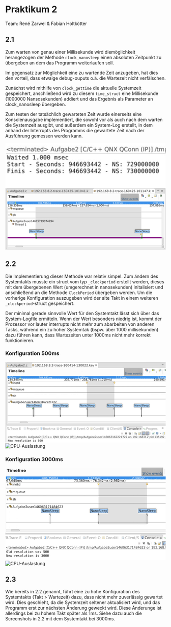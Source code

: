 # Praktikum 2

Team: René Zarwel & Fabian Holtkötter

## 2.1

Zum warten von genau einer Millisekunde wird diemöglichkeit herangezogen der Methode `clock_nanosleep` einen absoluten Zeitpunkt zu übergeben
an dem das Programm weiterlaufen soll.

Im gegensatz zur Möglichkeit eine zu wartende Zeit anzugeben, hat dies den vorteil, dass etwaige debug-ouputs o.ä. die Wartezeit nicht verfälschen.

Zunächst wird mithilfe von `clock_gettime` die aktuelle Systemzeit gespeichert,
anschließend wird zu diesem `time_struct` eine Millisekunde (1000000 Nansosekunden) addiert und das Ergebnis als Parameter an clock_nanosleep übergeben.

Zum testen der tatsächlich gewarteten Zeit wurde einerseits eine Konsolenausgabe implementiert,
die sowohl vor als auch nach dem warten die Systemzeit ausgibt, und außerdem ein System-Log erstellt,
in dem anhand der Interrupts des Programms die gewartete Zeit nach der Ausführung gemessen werden kann.

![Programmausgabe](images/Aufgabe2.1_screencap_output.PNG)
![Systemlog-Messung](images/Aufgabe2.1_screencap_log.PNG)

## 2.2

Die Implementierung dieser Methode war relativ simpel. Zum ändern des Systemtakts musste ein struct vom typ `_clockperiod` erstellt werden,
dieses mit dem übergebenen Wert (umgerechnet in nanosekunden) initalisiert und anschließend an die Methode `ClockPeriod` übergeben werden.
Um die vorherige Konfiguration auszugeben wird der alte Takt in einem weiteren `_clockperiod`-struct gespeichert.

Der minimal gerade sinnvolle Wert für den Systemtakt lässt sich über das System-Logfile ermitteln.
Wenn der Wert besonders niedrig ist, kommt der Prozessor vor lauter interrupts nicht mehr zum abarbeiten von anderen Tasks,
während ein zu hoher Systemtak (bspw. über 1000 millisekunden) dazu führen kann, dass Wartezeiten unter 1000ms nicht mehr korrekt funktionieren.

### Konfiguration 500ms
![Systemlog des Ticker-Programms aus Aufgabe 2.1](images/Aufgabe2.2_screencap_500ms.PNG)
![CPU-Auslastung](Aufgabe2.2_screencap_500ms_summary.PNG)

### Konfiguration 3000ms
![Systemlog des Ticker-Programms aus Aufgabe 2.1](images/Aufgabe2.2_screencap_3000ms.PNG)
![CPU-Auslastung](Aufgabe2.2_screencap_3000ms_summary.PNG)

## 2.3

Wie bereits in 2.2 genannt, führt eine zu hohe Konfiguration des Systemtakts (Takt > Wartezeit) dazu,
dass nicht mehr zuverlässig gewartet wird. Dies geschieht, da die Systemzeit seltener aktualisiert wird, 
und das Programm erst zur nächsten Änderung geweckt wird. Diese Änderunge ist allerdings bei zu hohem Takt später als 1ms.
Siehe dazu auch die Screenshots in 2.2 mit dem Systemtakt bei 3000ms.